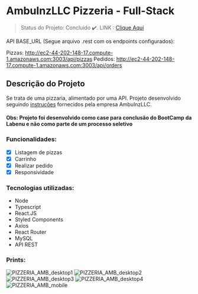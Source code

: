 # AmbulnzLLC Pizzeria - Full-Stack

> Status do Projeto: Concluido :heavy_check_mark:.
LINK : [Clique Aqui](http://ec2-44-202-148-17.compute-1.amazonaws.com:3000/)

API BASE_URL (Segue arquivo .rest com os endpoints configurados): 

Pizzas: http://ec2-44-202-148-17.compute-1.amazonaws.com:3003/api/pizzas
Pedidos: http://ec2-44-202-148-17.compute-1.amazonaws.com:3003/api/orders

## Descrição do Projeto

Se trata de uma pizzaria, alimentado por uma API. Projeto desenvolvido seguindo [instruções](https://github.com/AmbulnzLLC/fullstack-challenge) fornecidos pela empresa AmbulnzLLC.

#### Obs: Projeto foi desenvolvido como case para conclusão do BootCamp da Labenu e não como parte de um processo seletivo

### Funcionalidades:

- [x] Listagem de pizzas
- [x] Carrinho
- [x] Realizar pedido
- [x] Responsividade

### Tecnologias utilizadas:

- Node
- Typescript
- React.JS
- Styled Components
- Axios
- React Router
- MySQL
- API REST

### Prints: 

![PIZZERIA_AMB_desktop1](https://user-images.githubusercontent.com/104537653/199252792-8225628a-e3d2-41ce-b594-aca2b7aba334.png)
![PIZZERIA_AMB_desktop2](https://user-images.githubusercontent.com/104537653/199252803-1dab4f9c-8687-4b29-8999-fcfcb67e9cfe.png)
![PIZZERIA_AMB_desktop3](https://user-images.githubusercontent.com/104537653/199252806-b6072b6b-7695-4cf1-bf58-77d2d9b8c437.png)
![PIZZERIA_AMB_desktop4](https://user-images.githubusercontent.com/104537653/199252809-9dd23e7a-dc65-4a6d-9078-a5612437e0fc.png)
![PIZZERIA_AMB_mobile](https://user-images.githubusercontent.com/104537653/199252811-3fe3e44f-d143-48e1-8e81-d3e2ff298fd3.png)

